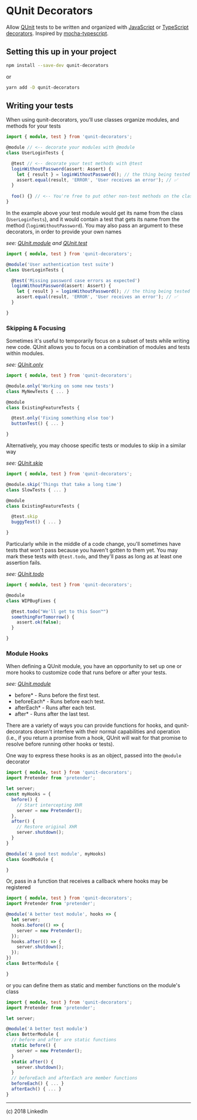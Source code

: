 # QUnit Decorators

Allow [QUnit](https://qunitjs.com/) tests to be written and organized with [JavaScript](https://github.com/tc39/proposal-decorators) or [TypeScript decorators](https://www.typescriptlang.org/docs/handbook/decorators.html). Inspired by [mocha-typescript](https://github.com/pana-cc/mocha-typescript).

## Setting this up in your project

```sh
npm install --save-dev qunit-decorators
```

or

```sh
yarn add -D qunit-decorators
```

## Writing your tests

When using qunit-decorators, you’ll use classes organize modules, and methods for your tests

```ts
import { module, test } from 'qunit-decorators';

@module // <-- decorate your modules with @module
class UserLoginTests {

  @test // <-- decorate your test methods with @test
  loginWithoutPassword(assert: Assert) {
    let { result } = loginWithoutPassword(); // the thing being tested
    assert.equal(result, 'ERROR', 'User receives an error'); // ✅
  }
  
  foo() {} // <-- You're free to put other non-test methods on the class too!
}
```

In the example above your test module would get its name from the class (`UserLoginTests`), and it would contain a test that gets its name from the method (`loginWithoutPassword`). You may also pass an argument to these decorators, in order to provide your own names

_see: [QUnit.module](https://api.qunitjs.com/QUnit/module) and [QUnit.test](https://api.qunitjs.com/QUnit/test)_


```ts
import { module, test } from 'qunit-decorators';

@module('User authentication test suite')
class UserLoginTests {

  @test('Missing password case errors as expected')
  loginWithoutPassword(assert: Assert) {
    let { result } = loginWithoutPassword(); // the thing being tested
    assert.equal(result, 'ERROR', 'User receives an error'); // ✅
  }

}
```

### Skipping & Focusing

Sometimes it's useful to temporarily focus on a subset of tests while writing new code. QUnit allows you to focus on a combination of modules and tests within modules.

_see: [QUnit.only](https://api.qunitjs.com/QUnit/only)_

```ts
import { module, test } from 'qunit-decorators';

@module.only('Working on some new tests')
class MyNewTests { ... }

@module
class ExistingFeatureTests {

  @test.only('Fixing something else too')
  buttonTest() { ... }

}
```

Alternatively, you may choose specific tests or modules to skip in a similar way

_see: [QUnit.skip](https://api.qunitjs.com/QUnit/skip)_

```ts
import { module, test } from 'qunit-decorators';

@module.skip('Things that take a long time')
class SlowTests { ... }

@module
class ExistingFeatureTests {

  @test.skip
  buggyTest() { ... }

}
```

Particularly while in the middle of a code change, you'll sometimes have tests that won't pass because you haven't gotten to them yet. You may mark these tests with `@test.todo`, and they'll pass as long as at least one assertion fails.

_see: [QUnit.todo](https://api.qunitjs.com/QUnit/todo)_

```ts
import { module, test } from 'qunit-decorators';

@module
class WIPBugFixes {

  @test.todo("We'll get to this Soon™️")
  somethingForTomorrow() {
    assert.ok(false);
  }

}
```

### Module Hooks

When defining a QUnit module, you have an opportunity to set up one or more hooks to customize code that runs before or after your tests.

_see: [QUnit.module](https://api.qunitjs.com/QUnit/module)_

* before* - Runs before the first test.
* beforeEach* - Runs before each test.
* afterEach* - Runs after each test.
* after* -	Runs after the last test.

There are a variety of ways you can provide functions for hooks, and qunit-decorators doesn't interfere with their normal capabilities and operation (i.e.,  if you return a promise from a hook, QUnit will wait for that promise to resolve before running other hooks or tests).

One way to express these hooks is as an object, passed into the `@module` decorator

```ts
import { module, test } from 'qunit-decorators';
import Pretender from 'pretender';

let server;
const myHooks = {
  before() {
    // Start intercepting XHR
    server = new Pretender();
  },
  after() {
    // Restore original XHR
    server.shutdown();
  }
}

@module('A good test module', myHooks)
class GoodModule {

}
```
Or, pass in a function that receives a callback where hooks may be registered

```ts
import { module, test } from 'qunit-decorators';
import Pretender from 'pretender';

@module('A better test module', hooks => {
  let server;
  hooks.before(() => {
    server = new Pretender();
  });
  hooks.after(() => {
    server.shutdown();
  });
})
class BetterModule {

}
```
or you can define them as static and member functions on the module's class

```ts
import { module, test } from 'qunit-decorators';
import Pretender from 'pretender';

let server;

@module('A better test module')
class BetterModule {
  // before and after are static functions
  static before() {
    server = new Pretender();
  }
  static after() {
    server.shutdown();
  }
  // beforeEach and afterEach are member functions
  beforeEach() { ... }
  afterEach() { ... }
}
```
---

(c) 2018 LinkedIn
